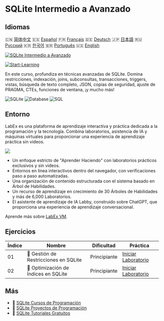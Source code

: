 # SQLite Intermedio a Avanzado

## Idiomas

🇨🇳 [简体中文](README_zh.md) 🇪🇸 [Español](README_es.md) 🇫🇷 [Français](README_fr.md) 🇩🇪 [Deutsch](README_de.md) 🇯🇵 [日本語](README_ja.md) 🇷🇺 [Русский](README_ru.md) 🇰🇷 [한국어](README_ko.md) 🇧🇷 [Português](README_pt.md) 🇺🇸 [English](README.md) 

[![SQLite Intermedio a Avanzado](https://cover-creator.labex.io/sqlite-intermediate-to-advanced.png?lang=es)](https://labex.io/es/courses/sqlite-intermediate-to-advanced)

[![Start-Learning](https://img.shields.io/badge/Start-Learning-whitesmoke?style=for-the-badge)](https://labex.io/es/courses/sqlite-intermediate-to-advanced)

En este curso, profundiza en técnicas avanzadas de SQLite. Domina restricciones, indexación, joins, subconsultas, transacciones, triggers, vistas, búsqueda de texto completo, JSON, copias de seguridad, ajuste de PRAGMA, CTEs, funciones de ventana, ¡y mucho más!

![SQLite](https://img.shields.io/badge/SQLite-whitesmoke?style=for-the-badge&logo=sqlite)
![Database](https://img.shields.io/badge/Database-whitesmoke?style=for-the-badge&logo=database)
![SQL](https://img.shields.io/badge/SQL-whitesmoke?style=for-the-badge&logo=sql)


## Entorno

LabEx es una plataforma de aprendizaje interactiva y práctica dedicada a la programación y la tecnología. Combina laboratorios, asistencia de IA y máquinas virtuales para proporcionar una experiencia de aprendizaje práctica sin videos.

![](https://tutorial-screenshot.getvm.io/images/vm-1725247253.png)

- Un enfoque estricto de "Aprender Haciendo" con laboratorios prácticos exclusivos y sin videos.
- Entornos en línea interactivos dentro del navegador, con verificaciones paso a paso automatizadas.
- Una organización de contenido estructurada con el sistema basado en Árbol de Habilidades.
- Un recurso de aprendizaje en crecimiento de 30 Árboles de Habilidades y más de 6,000 Laboratorios.
- El asistente de aprendizaje de IA Labby, construido sobre ChatGPT, que proporciona una experiencia de aprendizaje conversacional.

Aprende más sobre [LabEx VM](https://support.labex.io/using-labex/virtual-machine).

## Ejercicios

|   Índice | Nombre                                | Dificultad   | Práctica                                                                                                                   |
|----------|---------------------------------------|--------------|----------------------------------------------------------------------------------------------------------------------------|
|       01 | 📖 Gestión de Restricciones en SQLite | Principiante | <a target='_blank' href='https://labex.io/es/tutorials/sqlite-sqlite-constraint-management-552545'>Iniciar Laboratorio</a> |
|       02 | 📖 Optimización de Índices en SQLite  | Principiante | <a target='_blank' href='https://labex.io/es/tutorials/sqlite-sqlite-index-optimization-552552'>Iniciar Laboratorio</a>    |

## Más

- 🔗 [SQLite Cursos de Programación](https://github.com/labex-labs/awesome-programming-courses)
- 🔗 [SQLite Proyectos de Programación](https://github.com/labex-labs/awesome-programming-projects)
- 🔗 [SQLite Tutoriales Gratuitos](https://github.com/labex-labs/sqlite-free-tutorials)

